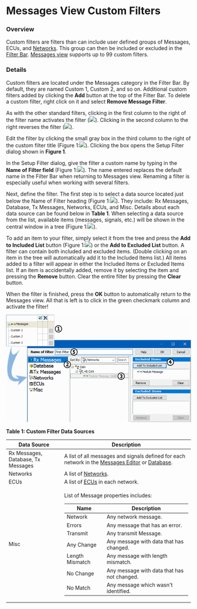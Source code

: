 # Messages View Custom Filters

### Overview

Custom filters are filters than can include user defined groups of Messages, ECUs, and [Networks](../../networks/). This group can then be included or excluded in the [Filter Bar](./). [Messages view](../) supports up to 99 custom filters.

### Details

Custom filters are located under the Messages category in the Filter Bar. By default, they are named Custom 1, Custom 2, and so on. Additional custom filters added by clicking the **Add** button at the top of the Filter Bar. To delete a custom filter, right click on it and select **Remove Message Filter**.

As with the other standard filters, clicking in the first column to the right of the filter name activates the filter (![](https://cdn.intrepidcs.net/support/VehicleSpy/assets/chkFilter.gif)). Clicking in the second column to the right reverses the filter (![](https://cdn.intrepidcs.net/support/VehicleSpy/assets/xFilter.gif)).

Edit the filter by clicking the small gray box in the third column to the right of the custom filter title (Figure 1:![](https://cdn.intrepidcs.net/support/VehicleSpy/assets/smOne.gif)). Clicking the box opens the Setup Filter dialog shown in **Figure 1**.

In the Setup Filter dialog, give the filter a custom name by typing in the **Name of Filter field** (Figure 1:![](https://cdn.intrepidcs.net/support/VehicleSpy/assets/smFive.gif)). The name entered replaces the default name in the Filter Bar when returning to Messages view. Renaming a filter is especially useful when working with several filters.

Next, define the filter. The first step is to select a data source located just below the Name of Filter heading (Figure 1:![](https://cdn.intrepidcs.net/support/VehicleSpy/assets/smTwo.gif)). They include: Rx Messages, Database, Tx Messages, Networks, ECUs, and Misc. Details about each data source can be found below in **Table 1**. When selecting a data source from the list, available items (messages, signals, etc.) will be shown in the central window in a tree (Figure 1:![](https://cdn.intrepidcs.net/support/VehicleSpy/assets/smThree.gif)).

To add an item to your filter, simply select it from the tree and press the **Add to Included List** button (Figure 1:![](https://cdn.intrepidcs.net/support/VehicleSpy/assets/smFour.gif)) or the **Add to Excluded List** button. A filter can contain both included and excluded items. (Double clicking on an item in the tree will automatically add it to the Included Items list.) All items added to a filter will appear in either the Included Items or Excluded Items list. If an item is accidentally added, remove it by selecting the item and pressing the **Remove** button. Clear the entire filter by pressing the **Clear** button.

When the filter is finished, press the **OK** button to automatically return to the Messages view. All that is left is to click in the green checkmark column and activate the filter!

![Figure 1: Building a Custom Filter for the Messages view.](../../../../.gitbook/assets/spyexample1.5.1.gif)

**Table 1: Custom Filter Data Sources**

| Data Source                        | Description                                                                                                                                                                                                                                                                                                                                                                                                                                                                                                                                                                                                                  |
| ---------------------------------- | ---------------------------------------------------------------------------------------------------------------------------------------------------------------------------------------------------------------------------------------------------------------------------------------------------------------------------------------------------------------------------------------------------------------------------------------------------------------------------------------------------------------------------------------------------------------------------------------------------------------------------- |
| Rx Messages, Database, Tx Messages | A list of all messages and signals defined for each network in the [Messages Editor](../../message-editor/) or [Database](../../../main-menu-setup/network-databases.md).                                                                                                                                                                                                                                                                                                                                                                                                                                                    |
| Networks                           | A list of [Networks](../../networks/).                                                                                                                                                                                                                                                                                                                                                                                                                                                                                                                                                                                       |
| ECUs                               | A list of [ECUs](../../../main-menu-setup/ecus-view/) in each network.                                                                                                                                                                                                                                                                                                                                                                                                                                                                                                                                                       |
| Misc                               | <p>List of Message properties includes:</p><table><thead><tr><th>Name</th><th>Description</th></tr></thead><tbody><tr><td>Network</td><td>Any network message.</td></tr><tr><td>Errors</td><td>Any message that has an error.</td></tr><tr><td>Transmit</td><td>Any transmit Message.</td></tr><tr><td>Any Change</td><td>Any message with data that has changed.</td></tr><tr><td>Length Mismatch</td><td>Any message with length mismatch.</td></tr><tr><td>No Change</td><td>Any message with data that has not changed.</td></tr><tr><td>No Match</td><td>Any message which wasn't identified.</td></tr></tbody></table> |
